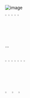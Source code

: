 ![image](https://github.com/HeleneFabia/HeleneFabia/blob/master/header/header1.gif?raw=true)



<img src="https://img.icons8.com/wired/64/000000/a.png" width="2%"/><img src="https://img.icons8.com/wired/64/000000/b.png" width="2%"/><img src="https://img.icons8.com/wired/64/000000/o.png" width="2%"/><img src="https://img.icons8.com/wired/64/000000/u.png" width="2%"/><img src="https://img.icons8.com/wired/64/000000/t.png" width="2%"/>

...

<h1></h1>

<img src="https://img.icons8.com/wired/64/000000/c.png" width="2%"/><img src="https://img.icons8.com/wired/64/000000/o.png" width="2%"/><img src="https://img.icons8.com/wired/64/000000/n.png" width="2%"/><img src="https://img.icons8.com/wired/64/000000/t.png" width="2%"/><img src="https://img.icons8.com/wired/64/000000/a.png" width="2%"/><img src="https://img.icons8.com/wired/64/000000/c.png" width="2%"/><img src="https://img.icons8.com/wired/64/000000/t.png" width="2%"/> 

[<img src="https://img.icons8.com/fluent/48/000000/linkedin.png" width="3.5%"/>](https://www.linkedin.com/in/helene-kortschak/) 
[<img src="https://img.icons8.com/windows/32/000000/kaggle.png" width="3.5%"/>](https://www.kaggle.com/helenek)
<a href="mailto:helene.kortschak@gmail.com"> <img src="https://img.icons8.com/carbon-copy/100/000000/email.png" width="3.5%"/> </a>
